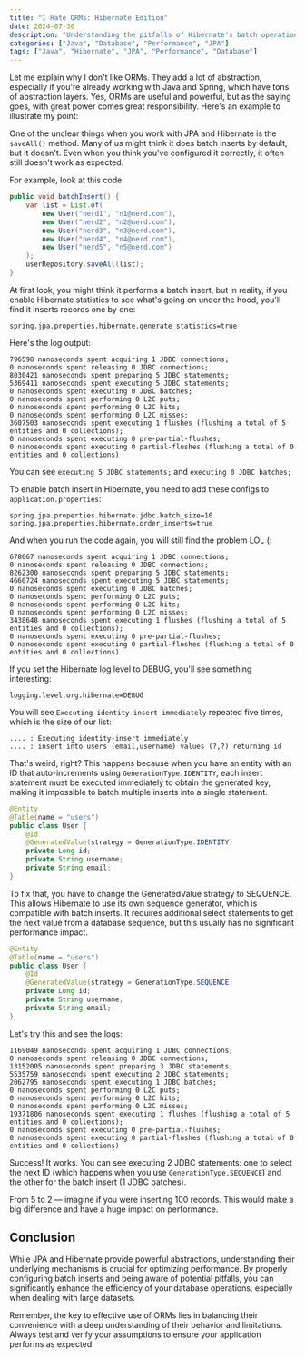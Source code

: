 ```yaml
---
title: "I Hate ORMs: Hibernate Edition"
date: 2024-07-30
description: "Understanding the pitfalls of Hibernate's batch operations and how to optimize them"
categories: ["Java", "Database", "Performance", "JPA"]
tags: ["Java", "Hibernate", "JPA", "Performance", "Database"]
---
```


Let me explain why I don't like ORMs. They add a lot of abstraction, especially if you're already working with Java and Spring, which have tons of abstraction layers. Yes, ORMs are useful and powerful, but as the saying goes, with great power comes great responsibility. Here's an example to illustrate my point:

One of the unclear things when you work with JPA and Hibernate is the `saveAll()` method. Many of us might think it does batch inserts by default, but it doesn't. Even when you think you've configured it correctly, it often still doesn't work as expected.

For example, look at this code:

```java
public void batchInsert() {
    var list = List.of(
        new User("nerd1", "n1@nerd.com"),
        new User("nerd2", "n2@nerd.com"),
        new User("nerd3", "n3@nerd.com"),
        new User("nerd4", "n4@nerd.com"),
        new User("nerd5", "n5@nerd.com")
    );
    userRepository.saveAll(list);
}
```

At first look, you might think it performs a batch insert, but in reality, if you enable Hibernate statistics to see what's going on under the hood, you'll find it inserts records one by one:

```properties
spring.jpa.properties.hibernate.generate_statistics=true
```

Here's the log output:

```
796598 nanoseconds spent acquiring 1 JDBC connections;
0 nanoseconds spent releasing 0 JDBC connections;
8030421 nanoseconds spent preparing 5 JDBC statements;
5369411 nanoseconds spent executing 5 JDBC statements;
0 nanoseconds spent executing 0 JDBC batches;
0 nanoseconds spent performing 0 L2C puts;
0 nanoseconds spent performing 0 L2C hits;
0 nanoseconds spent performing 0 L2C misses;
3607503 nanoseconds spent executing 1 flushes (flushing a total of 5 entities and 0 collections);
0 nanoseconds spent executing 0 pre-partial-flushes;
0 nanoseconds spent executing 0 partial-flushes (flushing a total of 0 entities and 0 collections)
```

You can see `executing 5 JDBC statements;` and `executing 0 JDBC batches;`

To enable batch insert in Hibernate, you need to add these configs to `application.properties`:

```properties
spring.jpa.properties.hibernate.jdbc.batch_size=10
spring.jpa.properties.hibernate.order_inserts=true
```

And when you run the code again, you will still find the problem LOL (:

```
678067 nanoseconds spent acquiring 1 JDBC connections;
0 nanoseconds spent releasing 0 JDBC connections;
8262300 nanoseconds spent preparing 5 JDBC statements;
4660724 nanoseconds spent executing 5 JDBC statements;
0 nanoseconds spent executing 0 JDBC batches;
0 nanoseconds spent performing 0 L2C puts;
0 nanoseconds spent performing 0 L2C hits;
0 nanoseconds spent performing 0 L2C misses;
3438648 nanoseconds spent executing 1 flushes (flushing a total of 5 entities and 0 collections);
0 nanoseconds spent executing 0 pre-partial-flushes;
0 nanoseconds spent executing 0 partial-flushes (flushing a total of 0 entities and 0 collections)
```

If you set the Hibernate log level to DEBUG, you'll see something interesting:

```properties
logging.level.org.hibernate=DEBUG
```

You will see `Executing identity-insert immediately` repeated five times, which is the size of our list:

```
.... : Executing identity-insert immediately
.... : insert into users (email,username) values (?,?) returning id
```

That's weird, right? This happens because when you have an entity with an ID that auto-increments using `GenerationType.IDENTITY`, each insert statement must be executed immediately to obtain the generated key, making it impossible to batch multiple inserts into a single statement.

```java
@Entity
@Table(name = "users")
public class User {
    @Id
    @GeneratedValue(strategy = GenerationType.IDENTITY)
    private Long id;
    private String username;
    private String email;
}
```

To fix that, you have to change the GeneratedValue strategy to SEQUENCE. This allows Hibernate to use its own sequence generator, which is compatible with batch inserts. It requires additional select statements to get the next value from a database sequence, but this usually has no significant performance impact.

```java
@Entity
@Table(name = "users")
public class User {
    @Id
    @GeneratedValue(strategy = GenerationType.SEQUENCE)
    private Long id;
    private String username;
    private String email;
}
```

Let's try this and see the logs:

```
1169049 nanoseconds spent acquiring 1 JDBC connections;
0 nanoseconds spent releasing 0 JDBC connections;
13152005 nanoseconds spent preparing 3 JDBC statements;
5535759 nanoseconds spent executing 2 JDBC statements;
2062795 nanoseconds spent executing 1 JDBC batches;
0 nanoseconds spent performing 0 L2C puts;
0 nanoseconds spent performing 0 L2C hits;
0 nanoseconds spent performing 0 L2C misses;
19371806 nanoseconds spent executing 1 flushes (flushing a total of 5 entities and 0 collections);
0 nanoseconds spent executing 0 pre-partial-flushes;
0 nanoseconds spent executing 0 partial-flushes (flushing a total of 0 entities and 0 collections)
```

Success! It works. You can see executing 2 JDBC statements: one to select the next ID (which happens when you use `GenerationType.SEQUENCE`) and the other for the batch insert (1 JDBC batches).

From 5 to 2 — imagine if you were inserting 100 records. This would make a big difference and have a huge impact on performance.

## Conclusion

While JPA and Hibernate provide powerful abstractions, understanding their underlying mechanisms is crucial for optimizing performance. By properly configuring batch inserts and being aware of potential pitfalls, you can significantly enhance the efficiency of your database operations, especially when dealing with large datasets.

Remember, the key to effective use of ORMs lies in balancing their convenience with a deep understanding of their behavior and limitations. Always test and verify your assumptions to ensure your application performs as expected.